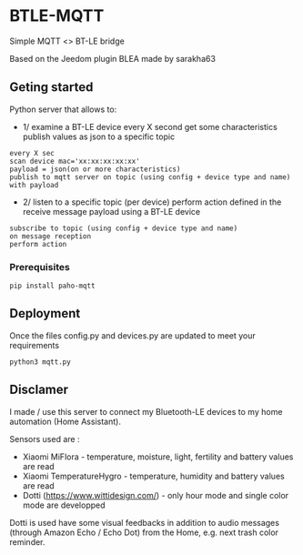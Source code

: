 # BTLE-MQTT
Simple MQTT <> BT-LE bridge 

Based on the Jeedom plugin BLEA made by sarakha63

## Geting started

Python server that allows to:

* 1/
examine a BT-LE device every X second
get some characteristics
publish values as json to a specific topic

```
every X sec
scan device mac='xx:xx:xx:xx:xx'
payload = json(on or more characteristics)
publish to mqtt server on topic (using config + device type and name) with payload
```

* 2/
listen to a specific topic (per device)
perform action defined in the receive message payload using a BT-LE device

```
subscribe to topic (using config + device type and name)
on message reception
perform action
```

### Prerequisites

```
pip install paho-mqtt
```

## Deployment

Once the files config.py and devices.py are updated to meet your requirements

```
python3 mqtt.py
```

## Disclamer

I made / use this server to connect my Bluetooth-LE devices to my home automation (Home Assistant).

Sensors used are :
* Xiaomi MiFlora  - temperature, moisture, light, fertility and battery values are read
* Xiaomi TemperatureHygro - temperature, humidity and battery values are read
* Dotti (https://www.wittidesign.com/) - only hour mode and single color mode are developped

Dotti is used have some visual feedbacks in addition to audio messages (through Amazon Echo / Echo Dot) from the Home, e.g. next trash color reminder.
